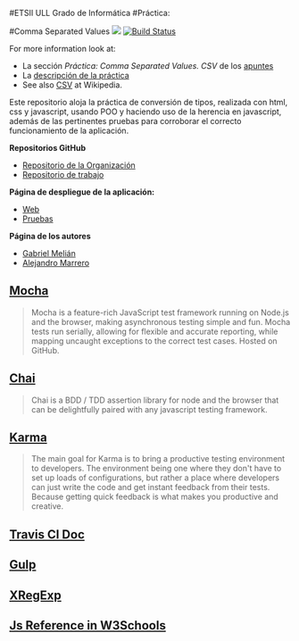 #ETSII ULL Grado de Informática
#Práctica:

#Comma Separated Values ![](http://archagentsupport.com/images/powerdialer/csv_file.png) 
[![Build Status](https://travis-ci.org/marreA/localstorage-jquery-underscore-express-sass-heroku-ga.svg?branch=master)](https://travis-ci.org/marreA/localstorage-jquery-underscore-express-sass-heroku-ga)

For more information look at:

* La sección *Práctica: Comma Separated Values. CSV* de los [apuntes](http://crguezl.github.io/pl-html/node11.html)
* La [descripción de la práctica](https://casianorodriguezleon.gitbooks.io/pl1516/content/practicas/csv.html)
* See also [CSV](http://en.wikipedia.org/wiki/Comma-separated_values) at Wikipedia.


Este repositorio aloja la práctica de conversión de tipos, realizada con html, css y javascript, usando POO y haciendo uso de la herencia en javascript, además de las pertinentes pruebas para corroborar el correcto funcionamiento de la aplicación.


**Repositorios GitHub**
* [Repositorio de la Organización](https://github.com/ULL-ESIT-GRADOII-PL/localstorage-jquery-underscore-express-sass-heroku-ga.git)
* [Repositorio de trabajo](https://github.com/marreA/localstorage-jquery-underscore-express-sass-heroku-ga.git)

**Página de despliegue de la aplicación:**
* [Web](https://csv-ga.herokuapp.com/)
* [Pruebas](http://marrea.github.io/localstorage-jquery-underscore-express-sass-heroku-ga/)

**Página de los autores**

* [Gabriel Melián](https://alu0100819786.github.io)
* [Alejandro Marrero](https://marreA.github.io/)

## [Mocha](https://mochajs.org/)
>Mocha is a feature-rich JavaScript test framework running on Node.js and the browser, making asynchronous testing simple and fun. Mocha tests run serially, allowing for flexible and accurate reporting, while mapping uncaught exceptions to the correct test cases. Hosted on GitHub.

## [Chai](http://chaijs.com/)
>Chai is a BDD / TDD assertion library for node and the browser that can be delightfully paired with any javascript testing framework.

## [Karma](https://karma-runner.github.io/0.13/index.html)
>The main goal for Karma is to bring a productive testing environment to developers. The environment being one where they don't have to set up loads of configurations, but rather a place where developers can just write the code and get instant feedback from their tests. Because getting quick feedback is what makes you productive and creative.

## [Travis CI Doc](https://docs.travis-ci.com/)
## [Gulp](http://gulpjs.com/)

## [XRegExp](http://xregexp.com/)

## [Js Reference in W3Schools](http://www.w3schools.com/js/)
